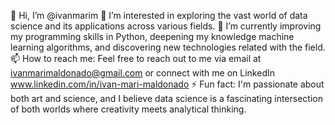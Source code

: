 👋 Hi, I’m @ivanmarim
👀 I’m interested in exploring the vast world of data science and its applications across various fields.
🌱 I’m currently improving my programming skills in Python, deepening my knowledge machine learning algorithms, and discovering new technologies related with the field.
📫 How to reach me: Feel free to reach out to me via email at ivanmarimaldonado@gmail.com or connect with me on LinkedIn www.linkedin.com/in/ivan-mari-maldonado
⚡ Fun fact: I'm passionate about both art and science, and I believe data science is a fascinating intersection of both worlds where creativity meets analytical thinking.

<!---
ivanmarim/ivanmarim is a ✨ special ✨ repository because its `README.md` (this file) appears on your GitHub profile.
You can click the Preview link to take a look at your changes.
--->
